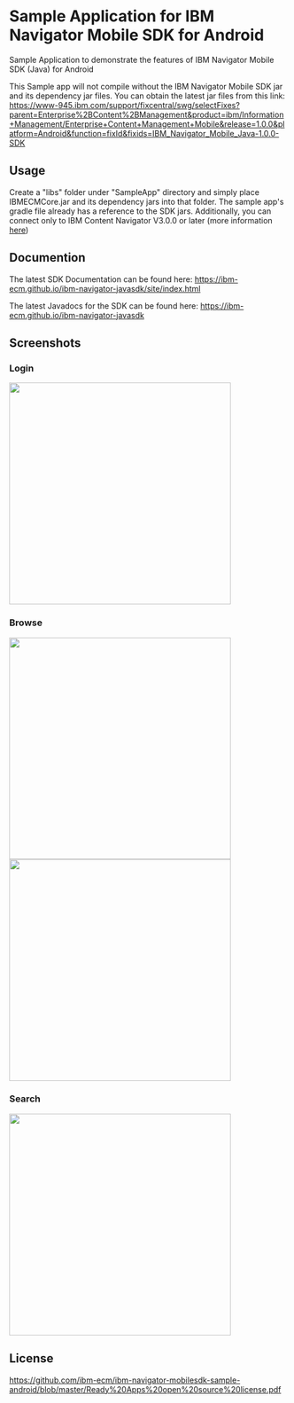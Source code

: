 # Sample Application for IBM Navigator Mobile SDK for Android

Sample Application to demonstrate the features of IBM Navigator Mobile SDK (Java) for Android

This Sample app will not compile without the IBM Navigator Mobile SDK jar and its dependency jar files. You can obtain the latest jar files from this link: https://www-945.ibm.com/support/fixcentral/swg/selectFixes?parent=Enterprise%2BContent%2BManagement&product=ibm/Information+Management/Enterprise+Content+Management+Mobile&release=1.0.0&platform=Android&function=fixId&fixids=IBM_Navigator_Mobile_Java-1.0.0-SDK

## Usage

Create a "libs" folder under "SampleApp" directory and simply place IBMECMCore.jar and its dependency jars into that folder. The sample app's gradle file already has a reference to the SDK jars. Additionally, you can connect only to IBM Content Navigator V3.0.0 or later (more information [here](https://www.ibm.com/us-en/marketplace/content-navigator))

## Documention
The latest SDK Documentation can be found here: https://ibm-ecm.github.io/ibm-navigator-javasdk/site/index.html

The latest Javadocs for the SDK can be found here: https://ibm-ecm.github.io/ibm-navigator-javasdk

## Screenshots

### Login
<img src="https://github.com/ibm-ecm/ibm-navigator-mobilesdk-sample-android/raw/master/screenshots/Screenshot_20160715-141742.png" width="400px">

### Browse
<img src="https://github.com/ibm-ecm/ibm-navigator-mobilesdk-sample-android/raw/master/screenshots/Screenshot_20160715-141831.png" width="400px">

<img src="https://github.com/ibm-ecm/ibm-navigator-mobilesdk-sample-android/raw/master/screenshots/Screenshot_20160715-141938.png" width="400px">

### Search
<img src="https://github.com/ibm-ecm/ibm-navigator-mobilesdk-sample-android/raw/master/screenshots/Screenshot_20160715-142023.png" width="400px">

## License
https://github.com/ibm-ecm/ibm-navigator-mobilesdk-sample-android/blob/master/Ready%20Apps%20open%20source%20license.pdf

